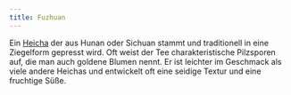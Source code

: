 ```yaml
---
title: Fuzhuan
---
```

Ein <a href="/glossar#heicha">Heicha</a> der aus Hunan oder Sichuan stammt und traditionell in eine Ziegelform gepresst wird. Oft weist der Tee charakteristische Pilzsporen auf, die man auch goldene Blumen nennt. Er ist leichter im Geschmack als viele andere Heichas und entwickelt oft eine seidige Textur und eine fruchtige Süße.